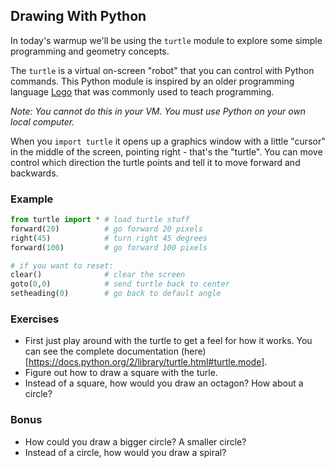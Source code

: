 Drawing With Python
-------------------

In today's warmup we'll be using the `turtle` module to explore some simple programming and geometry concepts.

The `turtle` is a virtual on-screen "robot" that you can control with Python commands.  This Python module is inspired by an older programming language [Logo](http://en.wikipedia.org/wiki/Logo_(programming_language)#Turtle_and_graphics) that was commonly used to teach programming.

*Note: You cannot do this in your VM.  You must use Python on your own local computer.*

When you `import turtle` it opens up a graphics window with a little "cursor" in the middle of the screen, pointing right - that's the "turtle".  You can move control which direction the turtle points and tell it to move forward and backwards.

### Example ###

```python
from turtle import * # load turtle stuff
forward(20)          # go forward 20 pixels
right(45)            # turn right 45 degrees
forward(100)         # go forward 100 pixels

# if you want to reset:
clear()              # clear the screen
goto(0,0)            # send turtle back to center
setheading(0)        # go back to default angle
```

### Exercises ###

* First just play around with the turtle to get a feel for how it works.  You can see the complete documentation (here)[https://docs.python.org/2/library/turtle.html#turtle.mode].
* Figure out how to draw a square with the turle.
* Instead of a square, how would you draw an octagon?  How about a circle?

### Bonus ###

* How could you draw a bigger circle?  A smaller circle?
* Instead of a circle, how would you draw a spiral?

